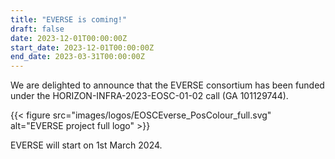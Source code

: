 ```yaml
---
title: "EVERSE is coming!"
draft: false
date: 2023-12-01T00:00:00Z
start_date: 2023-12-01T00:00:00Z
end_date: 2023-03-31T00:00:00Z
---
```


We are delighted to announce that the EVERSE consortium has been funded under the HORIZON-INFRA-2023-EOSC-01-02 call (GA 101129744).

{{< figure src="images/logos/EOSCEverse_PosColour_full.svg" alt="EVERSE project full logo" >}}

EVERSE will start on 1st March 2024.
